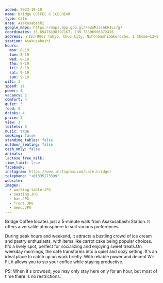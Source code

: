```yaml
---
added: 2023-10-10
name: Bridge COFFEE & ICECREAM
type: Cafe
area: Asakusabashi
google_maps: https://maps.app.goo.gl/FaZuMzJs6kH1Lc7g7
coordinates: 35.69476698797167, 139.78396906872416
address: 〒103-0002 Tokyo, Chuo City, Nihonbashibakurocho, 1 Chome−13−9 イーグルビル 1F
station: Asakusabashi
hours: 
  mon: 8-19
  tue: 8-19
  wed: 8-19
  thu: 8-19
  fri: 8-19
  sat: 9-19
  sun: 9-19
wifi: 3
speed: 11
power: 4
vacancy: 2
comfort: 4
quiet: 3
food: 5
drinks: 4
price: 3
view: 3
toilets: 5
music: true
smoking: false
standing_tables: false
outdoor_seating: false
cash_only: false
animals: 
lactose_free_milk: 
time_limit: true
facebook: 
instagram: https://www.instagram.com/cafe.bridge/
telephone: "+81335273399"
website: 
images:
  - working-table.JPG
  - seating.JPG
  - bar.JPG
  - front.JPG
  - menu.JPG
---
```


Bridge Coffee locates just a 5-minute walk from Asakusabashi Station. It offers a versatile atmosphere to suit various preferences.

During peak hours and weekend, it attracts a bustling crowd of ice cream and pastry enthusiasts, with items like carrot cake being popular choices. It's a lively spot, perfect for socializing and enjoying sweet treats.On weekday mornings, the café transforms into a quiet and cozy setting. It's an ideal place to catch up on work briefly. With reliable power and decent Wi-Fi, it allows you to sip your coffee while staying productive.

PS: When it's crowded, you may only stay here only for an hour, but most of time there is no restrictions.
